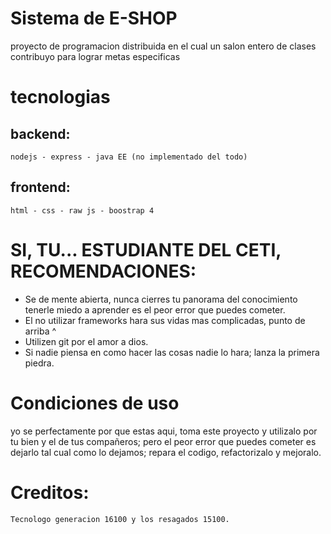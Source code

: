 # Sistema de E-SHOP
   proyecto de programacion distribuida en el cual un salon entero de clases contribuyo para lograr metas especificas
# tecnologias
## backend:
    nodejs - express - java EE (no implementado del todo)
## frontend:
    html - css - raw js - boostrap 4
# SI, TU... ESTUDIANTE DEL CETI, RECOMENDACIONES:
  * Se de mente abierta, nunca cierres tu panorama del conocimiento tenerle miedo a aprender es el peor error que puedes cometer.
  * El no utilizar frameworks hara sus vidas mas complicadas, punto de arriba ^
  * Utilizen git por el amor a dios.
  * Si nadie piensa en como hacer las cosas nadie lo hara; lanza la primera piedra.

# Condiciones de uso
yo se perfectamente por que estas aqui, toma este proyecto y utilizalo por tu bien y el de tus compañeros; pero el peor error que     puedes   cometer es dejarlo tal cual como lo dejamos; repara el codigo, refactorizalo y mejoralo.

# Creditos:
    Tecnologo generacion 16100 y los resagados 15100.





